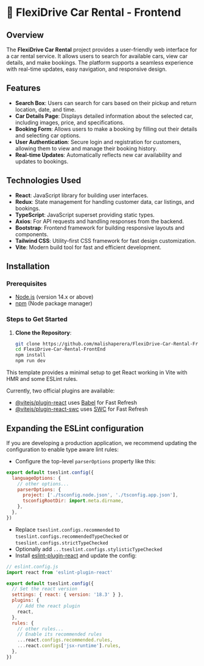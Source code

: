 # 🚗 FlexiDrive Car Rental - Frontend

## Overview
The **FlexiDrive Car Rental** project provides a user-friendly web interface for a car rental service. It allows users to search for available cars, view car details, and make bookings. The platform supports a seamless experience with real-time updates, easy navigation, and responsive design.

## Features

- **Search Box**: Users can search for cars based on their pickup and return location, date, and time.
- **Car Details Page**: Displays detailed information about the selected car, including images, price, and specifications.
- **Booking Form**: Allows users to make a booking by filling out their details and selecting car options.
- **User Authentication**: Secure login and registration for customers, allowing them to view and manage their booking history.
- **Real-time Updates**: Automatically reflects new car availability and updates to bookings.

## Technologies Used

- **React**: JavaScript library for building user interfaces.
- **Redux**: State management for handling customer data, car listings, and bookings.
- **TypeScript**: JavaScript superset providing static types.
- **Axios**: For API requests and handling responses from the backend.
- **Bootstrap**: Frontend framework for building responsive layouts and components.
- **Tailwind CSS**: Utility-first CSS framework for fast design customization.
- **Vite**: Modern build tool for fast and efficient development.

## Installation

### Prerequisites

- [Node.js](https://nodejs.org/) (version 14.x or above)
- [npm](https://www.npmjs.com/) (Node package manager)

### Steps to Get Started

1. **Clone the Repository**:
   ```bash
   git clone https://github.com/malishaperera/FlexiDrive-Car-Rental-FrontEnd.git
   cd FlexiDrive-Car-Rental-FrontEnd
   npm install
   npm run dev

This template provides a minimal setup to get React working in Vite with HMR and some ESLint rules.

Currently, two official plugins are available:

- [@vitejs/plugin-react](https://github.com/vitejs/vite-plugin-react/blob/main/packages/plugin-react/README.md) uses [Babel](https://babeljs.io/) for Fast Refresh
- [@vitejs/plugin-react-swc](https://github.com/vitejs/vite-plugin-react-swc) uses [SWC](https://swc.rs/) for Fast Refresh

## Expanding the ESLint configuration

If you are developing a production application, we recommend updating the configuration to enable type aware lint rules:

- Configure the top-level `parserOptions` property like this:

```js
export default tseslint.config({
  languageOptions: {
    // other options...
    parserOptions: {
      project: ['./tsconfig.node.json', './tsconfig.app.json'],
      tsconfigRootDir: import.meta.dirname,
    },
  },
})
```

- Replace `tseslint.configs.recommended` to `tseslint.configs.recommendedTypeChecked` or `tseslint.configs.strictTypeChecked`
- Optionally add `...tseslint.configs.stylisticTypeChecked`
- Install [eslint-plugin-react](https://github.com/jsx-eslint/eslint-plugin-react) and update the config:

```js
// eslint.config.js
import react from 'eslint-plugin-react'

export default tseslint.config({
  // Set the react version
  settings: { react: { version: '18.3' } },
  plugins: {
    // Add the react plugin
    react,
  },
  rules: {
    // other rules...
    // Enable its recommended rules
    ...react.configs.recommended.rules,
    ...react.configs['jsx-runtime'].rules,
  },
})
```
